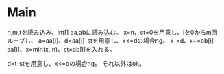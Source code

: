 # Main
n,m,tを読み込み、int[] aa,abに読み込む。
x=n、st=0を用意し、iを0からm回ループし、
a=aa[i]、d=aa[i]-stを用意し、x<=dの場合ng。
x-=d、x+=ab[i]-aa[i]、x=min(x, n)、st=ab[i]を入れる。

d=t-stを用意し、x<=dの場合ng。
それ以外はok。
